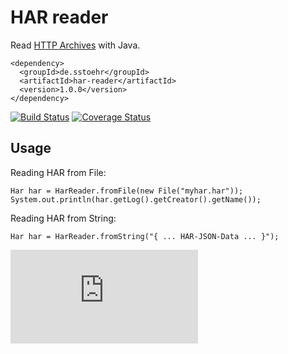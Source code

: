 HAR reader
==========

Read [HTTP Archives](http://www.softwareishard.com/blog/har-12-spec/) with Java.

```
<dependency>
  <groupId>de.sstoehr</groupId>
  <artifactId>har-reader</artifactId>
  <version>1.0.0</version>
</dependency>
```

[![Build Status](https://travis-ci.org/sdstoehr/har-reader.png?branch=master)](https://travis-ci.org/sdstoehr/har-reader)
[![Coverage Status](https://coveralls.io/repos/sdstoehr/har-reader/badge.png?branch=master)](https://coveralls.io/r/sdstoehr/har-reader?branch=master)

## Usage

Reading HAR from File:

```
Har har = HarReader.fromFile(new File("myhar.har"));
System.out.println(har.getLog().getCreator().getName());
```

Reading HAR from String:

```
Har har = HarReader.fromString("{ ... HAR-JSON-Data ... }");
```

![Piwik](http://analytics.sstoehr.de/piwik.php?idsite=5&rec=1&action_name=har-reader)
